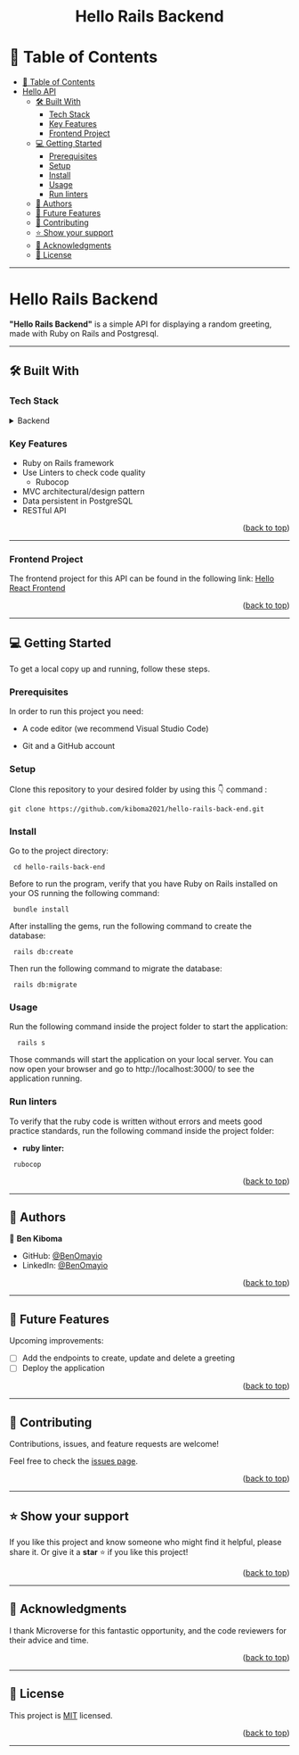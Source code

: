 <a name="readme-top"></a>

<div align="center">
  <h1><b>Hello Rails Backend</b></h1>
</div>

<!-- TABLE OF CONTENTS -->

# 📗 Table of Contents

- [📗 Table of Contents](#-table-of-contents)
- [Hello API ](#hello-api-)
  - [🛠 Built With ](#-built-with-)
    - [Tech Stack ](#tech-stack-)
    - [Key Features ](#key-features-)
    - [Frontend Project  ](#frontend-project--)
  - [💻 Getting Started ](#-getting-started-)
    - [Prerequisites](#prerequisites)
    - [Setup](#setup)
    - [Install](#install)
    - [Usage](#usage)
    - [Run linters](#run-linters)
  - [👥 Authors ](#-authors-)
  - [🔭 Future Features ](#-future-features-)
  - [🤝 Contributing ](#-contributing-)
  - [⭐️ Show your support ](#️-show-your-support-)
  - [🙏 Acknowledgments ](#-acknowledgments-)
  - [📝 License ](#-license-)

---

<!-- PROJECT DESCRIPTION -->

# Hello Rails Backend <a name="about-project"></a>

**"Hello Rails Backend"** is a simple API for displaying a random greeting, made with Ruby on Rails and Postgresql.

---

## 🛠 Built With <a name="built-with"></a>

### Tech Stack <a name="tech-stack"></a>

<details>
  <summary>Backend</summary>
  <ul>
    <li><a href="https://guides.rubyonrails.org/">Ruby on Rails (v7.0.8)</a></li>
    <li><a href="https://www.postgresql.org/docs/">PostgreSQL</a></li>
  </ul>
</details>

<!-- Features -->

### Key Features <a name="key-features"></a>

<ul>
  <li>Ruby on Rails framework</li>
  <li>
    Use Linters to check code quality
    <ul>
      <li>Rubocop</li>
    </ul>
  </li>
  <li>MVC architectural/design pattern</li>
  <li>Data persistent in PostgreSQL</li>
  <li>RESTful API</li>
</ul>

<p align="right">(<a href="#readme-top">back to top</a>)</p>

---

### Frontend Project  <a name="frontend-project"></a>

The frontend project for this API can be found in the following link: [Hello React Frontend](https://github.com/kiboma2021/hello-react-front-end)

<p align="right">(<a href="#readme-top">back to top</a>)</p>

---

<!-- GETTING STARTED -->

## 💻 Getting Started <a name="getting-started"></a>

To get a local copy up and running, follow these steps.

### Prerequisites

In order to run this project you need:

<ul>
    <li><p>A code editor (we recommend Visual Studio Code)</p></li>
</ul>

<ul>
    <li><p>Git and a GitHub account</p></li>
</ul>

### Setup

Clone this repository to your desired folder by using this 👇️ command :

```
git clone https://github.com/kiboma2021/hello-rails-back-end.git
```

### Install

Go to the project directory:

```
 cd hello-rails-back-end
```

Before to run the program, verify that you have Ruby on Rails installed on your OS running the following command:

```
 bundle install
```

After installing the gems, run the following command to create the database:

```
 rails db:create
```

Then run the following command to migrate the database:

```
 rails db:migrate
```

### Usage

Run the following command inside the project folder to start the application:

```
  rails s
```

Those commands will start the application on your local server. You can now open your browser and go to http://localhost:3000/ to see the application running.

### Run linters

To verify that the ruby code is written without errors and meets good practice standards, run the following command inside the project folder:

- **ruby linter:**
```
 rubocop
```

<p align="right">(<a href="#readme-top">back to top</a>)</p>

---

<!-- AUTHORS -->

## 👥 Authors <a name="authors"></a>

👤 **Ben Kiboma**

- GitHub: [@BenOmayio](https://github.com/kiboma2021)
- LinkedIn: [@BenOmayio](https://www.linkedin.com/in/ben-kiboma/)

<p align="right">(<a href="#readme-top">back to top</a>)</p>

---

<!-- FUTURE FEATURES -->

## 🔭 Future Features <a name="future-features"></a>

Upcoming improvements:

- [ ] Add the endpoints to create, update and delete a greeting
- [ ] Deploy the application

<p align="right">(<a href="#readme-top">back to top</a>)</p>

---

<!-- CONTRIBUTING -->

## 🤝 Contributing <a name="contributing"></a>

Contributions, issues, and feature requests are welcome!

Feel free to check the [issues page](https://github.com/kiboma2021/hello-rails-back-end/issues).

<p align="right">(<a href="#readme-top">back to top</a>)</p>

---

<!-- SUPPORT -->

## ⭐️ Show your support <a name="support"></a>

If you like this project and know someone who might find it helpful, please share it.
Or give it a **star** ⭐️ if you like this project!

<p align="right">(<a href="#readme-top">back to top</a>)</p>

---

<!-- ACKNOWLEDGEMENTS -->

## 🙏 Acknowledgments <a name="acknowledgements"></a>

I thank Microverse for this fantastic opportunity, and the code reviewers for their advice and time.

<p align="right">(<a href="#readme-top">back to top</a>)</p>

---

<!-- LICENSE -->

## 📝 License <a name="license"></a>

This project is [MIT](./LICENSE) licensed.

<p align="right">(<a href="#readme-top">back to top</a>)</p>

---